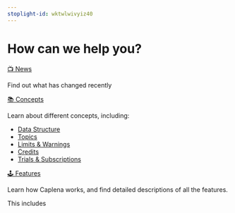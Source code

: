 ```yaml
---
stoplight-id: wktwlwivyiz40
---
```


# How can we help you?

[📺 News](02-00-changelog.md)

Find out what has changed recently

[📚 Concepts](02-00-Changelog.md)

Learn about different concepts, including:

* [Data Structure](03-00-Data-Structure.md)
* [Topics](03-01-topics.md)
* [Limits & Warnings](03-04-limits-and-Wwrnings.md)
* [Credits](docs/03-05-credits.md)
* [Trials & Subscriptions](docs/03-06-subscriptions.md)


[🕹 Features](02-00-Changelog.md)

Learn how Caplena works, and find detailed descriptions of all the features.

This includes


